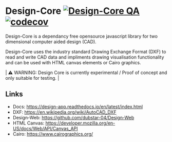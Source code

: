 # Design-Core [![Design-Core QA](https://github.com/dubstar-04/Design-Core/actions/workflows/DesignCoreQA.yml/badge.svg)](https://github.com/dubstar-04/Design-Core/actions/workflows/DesignCoreQA.yml)    [![codecov](https://codecov.io/gh/dubstar-04/Design-Core/branch/main/graph/badge.svg?token=SH2E690AT0)](https://codecov.io/gh/dubstar-04/Design-Core)


Design-Core is a dependancy free opensource javascript library for two dimensional computer aided design (CAD).

Design-Core uses the industry standard Drawing Exchange Format (DXF) to read and write CAD data and impliments drawing visualisation functionality and can be used with HTML canvas elements or Cairo graphics.

| :warning: WARNING: Design Core is currently experimental / Proof of concept and only suitable for testing. |

## Links
* Docs: https://design-app.readthedocs.io/en/latest/index.html
* DXF:  https://en.wikipedia.org/wiki/AutoCAD_DXF
* Design-Web: https://github.com/dubstar-04/Design-Web
* HTML Canvas: https://developer.mozilla.org/en-US/docs/Web/API/Canvas_API
* Cairo: https://www.cairographics.org/

